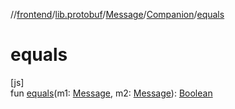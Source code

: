 //[frontend](../../../../index.md)/[lib.protobuf](../../index.md)/[Message](../index.md)/[Companion](index.md)/[equals](equals.md)

# equals

[js]\
fun [equals](equals.md)(m1: [Message](../index.md), m2: [Message](../index.md)): [Boolean](https://kotlinlang.org/api/latest/jvm/stdlib/kotlin/-boolean/index.html)
